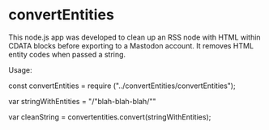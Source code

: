 # convertEntities
This node.js app was developed to clean up an RSS node with HTML within CDATA blocks before exporting to a Mastodon account. It removes HTML entity codes when passed a string.

Usage:

  const convertEntities = require ("../convertEntities/convertEntities");

  var stringWithEntities = "/&quot;blah-blah-blah/&quot;"

  var cleanString = convertentities.convert(stringWithEntities);
